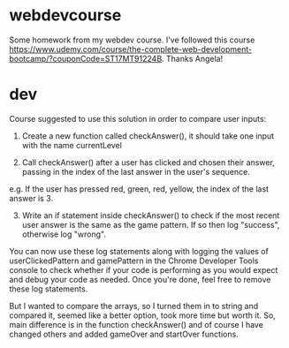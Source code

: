 # webdevcourse
Some homework from my webdev course.
I've followed this course https://www.udemy.com/course/the-complete-web-development-bootcamp/?couponCode=ST17MT91224B. Thanks Angela!

# dev
Course suggested to use this solution in order to compare user inputs:
1. Create a new function called checkAnswer(), it should take one input with the name currentLevel

2. Call checkAnswer() after a user has clicked and chosen their answer, passing in the index of the last answer in the user's sequence.

e.g. If the user has pressed red, green, red, yellow, the index of the last answer is 3.

3. Write an if statement inside checkAnswer() to check if the most recent user answer is the same as the game pattern. If so then log "success", otherwise log "wrong".

You can now use these log statements along with logging the values of userClickedPattern and gamePattern in the Chrome Developer Tools console to check whether if your code is performing as you would expect and debug your code as needed. Once you're done, feel free to remove these log statements.

But I wanted to compare the arrays, so I turned them in to string and compared it, seemed like a better option, took more time but worth it.
So, main difference is in the function checkAnswer() and of course I have changed others and added gameOver and startOver functions.
